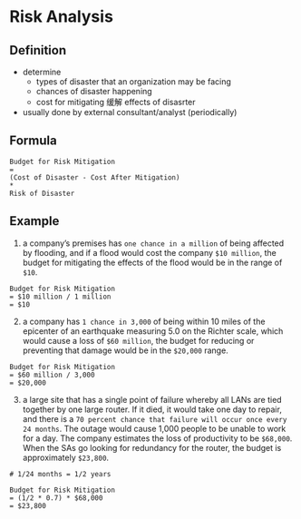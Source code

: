 # Risk Analysis
## Definition
- determine
  - types of disaster that an organization may be facing
  - chances of disaster happening
  - cost for mitigating 缓解 effects of disasrter
- usually done by external consultant/analyst (periodically)

## Formula
```
Budget for Risk Mitigation
=
(Cost of Disaster - Cost After Mitigation)
*
Risk of Disaster
```

## Example 
1. a company’s premises has `one chance in a million` of being affected by flooding, and if a flood would cost the company `$10 million`, the budget for mitigating the effects of the flood would be in the range of `$10`.
```
Budget for Risk Mitigation
= $10 million / 1 million
= $10
```

2. a company has `1 chance in 3,000` of being within 10 miles of the epicenter of an earthquake measuring 5.0 on the Richter scale, which would cause a loss of `$60 million`, the budget for reducing or preventing that damage would be in the `$20,000` range.
```
Budget for Risk Mitigation
= $60 million / 3,000
= $20,000
```

3. a large site that has a single point of failure whereby all LANs are tied together by one large router. If it died, it would take one day to repair, and there is a `70 percent chance that failure will occur once every 24 months`. The outage would cause 1,000 people to be unable to work for a day. The company estimates the loss of productivity to be `$68,000`. When the SAs go looking for redundancy for the router, the budget is approximately `$23,800`.
```
# 1/24 months = 1/2 years

Budget for Risk Mitigation
= (1/2 * 0.7) * $68,000
= $23,800
```
